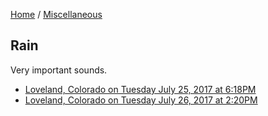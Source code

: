 [Home](/) / [Miscellaneous](/misc)

## Rain

Very important sounds.

* [Loveland, Colorado on Tuesday July 25, 2017 at 6:18PM](rain-01.mp3)
* [Loveland, Colorado on Tuesday July 26, 2017 at 2:20PM](rain-02.mp3)
